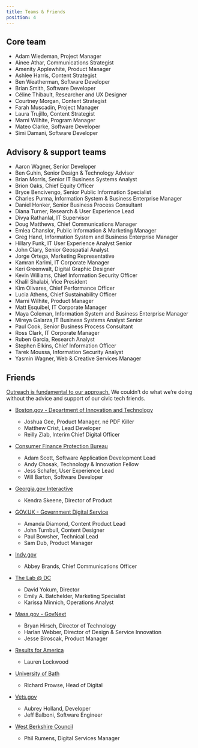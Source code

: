 ```yaml
---
title: Teams & Friends
position: 4
---
```


## Core team 
* Adam Wiedeman, Project Manager
* Ainee Athar, Communications Strategist
* Amenity Applewhite, Product Manager
* Ashlee Harris, Content Strategist 
* Ben Weatherman, Software Developer
* Brian Smith, Software Developer
* Céline Thibault, Researcher and UX Designer
* Courtney Morgan, Content Strategist
* Farah Muscadin, Project Manager
* Laura Trujillo, Content Strategist
* Marni Wilhite, Program Manager
* Mateo Clarke, Software Developer
* Simi Damani, Software Developer

## Advisory & support teams
* Aaron Wagner, Senior Developer 
* Ben Guhin, Senior Design & Technology Advisor 
* Brian Morris, Senior IT Business Systems Analyst
* Brion Oaks, Chief Equity Officer 
* Bryce Bencivengo, Senior Public Information Specialist 
* Charles Purma, Information System & Business Enterprise Manager 
* Daniel Honker, Senior Business Process Consultant 
* Diana Turner, Research & User Experience Lead
* Divya Rathanlal, IT Supervisor
* Doug Matthews, Chief Communications Manager 
* Emlea Chanslor, Public Information & Marketing Manager 
* Greg Hand, Information System and Business Enterprise Manager
* Hillary Funk, IT User Experience Analyst Senior
* John Clary, Senior Geospatial Analyst
* Jorge Ortega, Marketing Representative 
* Kamran Karimi, IT Corporate Manager 
* Keri Greenwalt, Digital Graphic Designer 
* Kevin Williams, Chief Information Security Officer 
* Khalil Shalabi, Vice President 
* Kim Olivares, Chief Performance Officer 
* Lucia Athens, Chief Sustainability Officer 
* Marni Wilhite, Product Manager
* Matt Esquibel, IT Corporate Manager
* Maya Coleman, Information System and Business Enterprise Manager 
* Mireya Galarza,IT Business Systems Analyst Senior
* Paul Cook, Senior Business Process Consultant 
* Ross Clark, IT Corporate Manager 
* Ruben Garcia, Research Analyst
* Stephen Elkins, Chief Information Officer
* Tarek Moussa, Information Security Analyst
* Yasmin Wagner, Web & Creative Services Manager 

## Friends     

[Outreach is fundamental to our approach.](http://projects.austintexas.io/projects/austin-digital-services-discovery/about/our-approach/#part-of-a-larger-movement) We couldn’t do what we’re doing without the advice and support of our civic tech friends. 

* [Boston.gov - Department of Innovation and Technology](https://www.boston.gov/departments/innovation-and-technology)
    * Joshua Gee, Product Manager, né PDF Killer
    * Matthew Crist, Lead Developer
    * Reilly Zlab, Interim Chief Digital Officer

* [Consumer Finance Protection Bureau](https://github.com/cfpb) 

    * Adam Scott, Software Application Development Lead
    * Andy Chosak, Technology & Innovation Fellow  
    * Jess Schafer, ‎User Experience Lead
    * Will Barton, Software Developer

* [Georgia.gov Interactive](https://digitalservices.georgia.gov/)
    * Kendra Skeene, Director of Product

* [GOV.UK - Government Digital Service](https://www.gov.uk/government/organisations/government-digital-service)
    * Amanda Diamond, Content Product Lead
    * John Turnbull, Content Designer
    * Paul Bowsher, Technical Lead
    * Sam Dub, Product Manager

* [Indy.gov](https://my.indy.gov/)
    * Abbey Brands, ‎Chief Communications Officer

* [The Lab @ DC](http://thelab.dc.gov/)
    * David Yokum, Director
    * Emily A. Batchelder, Marketing Specialist 
    * Karissa Minnich, Operations Analyst

* [Mass.gov - GovNext](https://www.mass.gov/topics/executive-office-of-technology-services-and-security)
    * Bryan Hirsch, Director of Technology
    * Harlan Webber, Director of Design & Service Innovation
    * Jesse Biroscak, Product Manager

* [Results for America](https://results4america.org/)
    * Lauren Lockwood

* [University of Bath](http://www.bath.ac.uk/)
    * Richard Prowse, Head of Digital 

* [Vets.gov](https://www.vets.gov/)
    * Aubrey Holland, Developer
    * Jeff Balboni, Software Engineer

* [West Berkshire Council](http://www.westberks.gov.uk/)
    * Phil Rumens, Digital Services Manager 